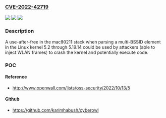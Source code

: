 ### [CVE-2022-42719](https://cve.mitre.org/cgi-bin/cvename.cgi?name=CVE-2022-42719)
![](https://img.shields.io/static/v1?label=Product&message=n%2Fa&color=blue)
![](https://img.shields.io/static/v1?label=Version&message=n%2Fa&color=blue)
![](https://img.shields.io/static/v1?label=Vulnerability&message=n%2Fa&color=brighgreen)

### Description

A use-after-free in the mac80211 stack when parsing a multi-BSSID element in the Linux kernel 5.2 through 5.19.14 could be used by attackers (able to inject WLAN frames) to crash the kernel and potentially execute code.

### POC

#### Reference
- http://www.openwall.com/lists/oss-security/2022/10/13/5

#### Github
- https://github.com/karimhabush/cyberowl

